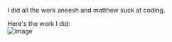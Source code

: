 I did all the work aneesh and matthew suck at coding.

Here's the work I did:\
![image](https://user-images.githubusercontent.com/28660350/204969244-0ab5cc2c-18e8-40cb-b5db-7978ffe940d5.png)
